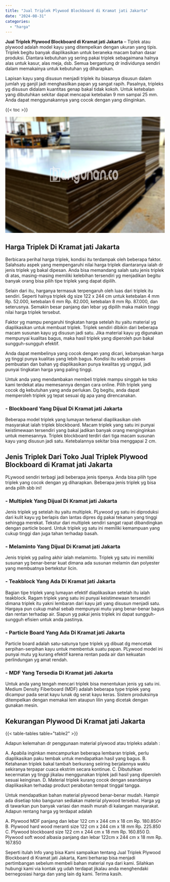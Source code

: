 ```yaml
---
title: "Jual Triplek Plywood Blockboard di Kramat jati Jakarta"
date: "2024-08-31"
categories: 
  - "harga"
---
```


**Jual Triplek Plywood Blockboard di Kramat jati Jakarta** – Tiplek atau plywood adalah model kayu yang ditempelkan dengan ukuran yang tipis. Triplek begitu banyak diaplikasikan untuk beraneka macam bahan dasar produksi. Diantara kebutuhan yg sering pakai triplek sebagaimana halnya alas untuk kasur, alas meja, dsb. Semua bergantung dr individunya sendiri dalam memakainya untuk kebutuhan yg diharapkan.

Lapisan kayu yang disusun menjadi triplek itu biasanya disusun dalam jumlah yg ganjil jadi menghasilkan papan yg sangat rapih. Pasalnya, tripleks yg disusun didalam kuantitas genap bakal tidak kokoh. Untuk ketebalan yang dibutuhkan sekitar dapat mencapai ketebalan 9 mm sampai 25 mm. Anda dapat menggunakannya yang cocok dengan yang diinginkan.

{{< toc >}}

![Jual Triplek Plywood Blockboard di Kramat jati Jakarta](/images/jual-triplek-murah-03.png)

## Harga Triplek Di Kramat jati Jakarta

Berbicara perihal harga triplek, kondisi itu terdampak oleh beberapa faktor. Salahsatu aspek yang mempengaruhi nilai harga triplek diantaranya ialah dr jenis triplek yg bakal dipesan. Anda bisa memandang salah satu jenis triplek di atas, masing-masing memiliki kelebihan tersendiri yg menjadikan begitu banyak orang bisa pilih tipe triplek yang dapat dipilih.

Selain dari itu, harganya termasuk terpengaruh oleh luas dari triplek itu sendiri. Seperti halnya triplek dg size 122 x 244 cm untuk ketebalan 4 mm Rp. 52.000, ketebalan 6 mm Rp. 82.000, ketebalan 8 mm Rp. 87.000, dan seterusnya. Semakin besar panjang dan lebar yg dipilih maka makin tinggi nilai harga triplek tersebut.

Faktor yg mampu pengaruhi tingkatan harga setelah itu yaitu material yg diaplikasikan untuk membuat triplek. Triplek sendiri dibikin dari beberapa macam susunan kayu yg disusun jadi satu. Jika material kayu yg digunakan mempunyai kualitas bagus, maka hasil triplek yang diperoleh pun bakal sungguh-sungguh efektif.

Anda dapat membelinya yang cocok dengan yang dicari, kebanyakan harga yg tinggi punya kualitas yang lebih bagus. Kondisi itu sebab proses pembuatan dan bahan yg diaplikasikan punya kwalitas yg unggul, jadi punyai tingkatan harga yang paling tinggi.

Untuk anda yang mendambakan membeli triplek mampu singgah ke toko kami terdekat atau memesannya dengan cara online. Pilih triplek yang cocok dg kebutuhan yang anda perlukan. Dg begitu, anda dapat memperoleh triplek yg tepat sesuai dg apa yang direncanakan.

### \- Blockboard Yang Dijual Di Kramat jati Jakarta

Beberapa model triplek yang lumayan terkenal diaplikasikan oleh masyarakat ialah triplek blockboard. Macam triplek yang satu ini punyai keistimewaan tersendiri yang bakal jadikan banyak orang menginginkan untuk memesannya. Triplek blockboard terdiri dari tiga macam susunan kayu yang disusun jadi satu. Ketebalannya sekitar bisa menggapai 2 cm.

## Jenis Triplek Dari Toko Jual Triplek Plywood Blockboard di Kramat jati Jakarta

PLywood sendiri terbagi jadi beberapa jenis tipenya. Anda bisa pilih type triplek yang cocok dengan yg diharapkan. Beberapa jenis triplek yg bisa anda pilih sbb ini!

### \- Multiplek Yang Dijual Di Kramat jati Jakarta

Jenis triplek yg setelah itu yaitu multiplek. PLywood yg satu ini diproduksi dari kulit kayu yg berlapis dan lantas dipres dg pakai tekanan yang tinggi sehingga merekat. Tekstur dari multiplek sendiri sangat rapat dibandingkan dengan particle board. Untuk triplek yg satu ini memiliki kemampuan yang cukup tinggi dan juga tahan terhadap basah.

### \- Melaminto Yang Dijual Di Kramat jati Jakarta

Jenis triplek yg paling akhir ialah melaminto. Triplek yg satu ini memiliki susunan yg benar-benar kuat dimana ada susunan melamin dan polyester yang membuatnya bertekstur licin.

### \- Teakblock Yang Ada Di Kramat jati Jakarta

Bagian tipe triplek yang lumayan efektif diaplikasikan setelah itu ialah teakblock. Ragam triplek yang satu ini punyai keistimewaan tersendiri dimana triplek itu yakni lembaran dari kayu jati yang disusun menjadi satu. Hargaya pun cukup mahal sebab mempunyai mutu yang benar-benar bagus dan rentan terhadap air. Siapun yg pakai jenis triplek ini dapat sungguh-sungguh efisien untuk anda pastinya.

### \- Particle Board Yang Ada Di Kramat jati Jakarta

Particle board adalah satu-satunya type triplek yg dibuat dg mencetak serpihan-serpihan kayu untuk membentuk suatu papan. PLywood model ini punyai mutu yg kurang efektif karena rentan pada air dan kekuatan perlindungan yg amat rendah.

### \- MDF Yang Tersedia Di Kramat jati Jakarta

Untuk anda yang tengah mencari triplek bisa menentukan jenis yg satu ini. Medium Density Fiberboard (MDF) adalah beberapa type triplek yang dicampur pada serat kayu lunak dg serat kayu keras. Sistem produksinya ditempelkan dengan memakai lem ataupun lilin yang dicetak dengan gunakan mesin.

## Kekurangan Plywood Di Kramat jati Jakarta

{{< table-tables table="table2" >}}

Adapun kelemahan dr penggunaan material plywood atau tripleks adalah :

A. Apabila inginkan mencampurkan beberapa lembaran triplek, perlu diaplikasikan paku tembak untuk mendapatkan hasil yang bagus. B. Ketahanan triplek bakal tambah berkurang seiiring berjalannya waktu sekiranya terpapar cuaca ekstrim secara kontinue. C. Dibutuhkan kecermatan yg tinggi jikalau menggunakan triplek jadi hasil yang diperoleh sesuai keinginan. D. Material triplek kurang cocok dengan seandainya diaplikasikan terhadap product perabotan tempat tinggal tangga.

Untuk mendapatkan bahan material plywood benar-benar mudah. Hampir ada disetiap toko bangunan sediakan material plywood tersebut. Harga yg di tawarkan pun banyak variasi dan masih murah di kalangan masyarakat. Adapun rentang harga yg terdapat adalah

A. Plywood MDF panjang dan lebar 122 cm x 244 cm x 18 cm Rp. 180.850< B. Plywood hard wood meranti size 122 cm x 244 cm x 18 mm Rp. 225.850 C. Plywood blockboard size 122 cm x 244 cm x 18 mm Rp. 160.850 D. Plywood soft wood albasia panjang dan lebar 122cm x 244 cm x 18 mm Rp. 167.850

Seperti itulah Info yang bisa Kami sampaikan tentang Jual Triplek Plywood Blockboard di Kramat jati Jakarta, Kami berharap bisa menjadi pertimbangan sebelum membeli bahan material nya dari kami. Silahkan hubungi kami via kontak yg udah terdapat jikalau anda menghendaki bernegosiasi harga dan yang lain dg kami. Terima kasih.
